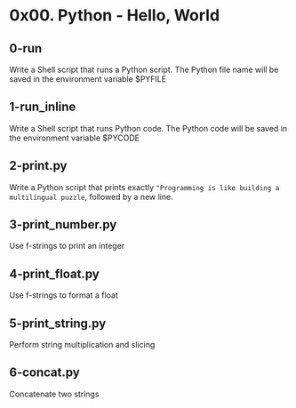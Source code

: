 # 0x00. Python - Hello, World

## 0-run
Write a Shell script that runs a Python script. The Python file name will be saved in the environment variable $PYFILE

## 1-run_inline
Write a Shell script that runs Python code. The Python code will be saved in the environment variable $PYCODE

## 2-print.py
Write a Python script that prints exactly `"Programming is like building a multilingual puzzle`, followed by a new line.

## 3-print_number.py
Use f-strings to print an integer

## 4-print_float.py
Use f-strings to format a float

## 5-print_string.py
Perform string multiplication and slicing

## 6-concat.py
Concatenate two strings
